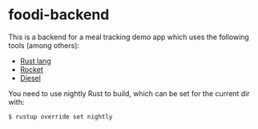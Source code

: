 # foodi-backend

This is a backend for a meal tracking demo app which uses the following tools
(among others):

* [Rust lang](https://www.rust-lang.org/)
* [Rocket](https://rocket.rs/)
* [Diesel](http://diesel.rs/)

You need to use nightly Rust to build, which can be set for the current dir
with:

```console
$ rustup override set nightly
```

